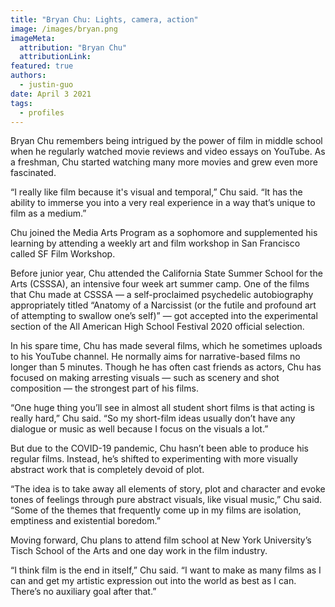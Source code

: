 ```yaml
---
title: "Bryan Chu: Lights, camera, action"
image: /images/bryan.png
imageMeta:
  attribution: "Bryan Chu"
  attributionLink:
featured: true
authors:
  - justin-guo
date: April 3 2021
tags:
  - profiles
---
```

Bryan Chu remembers being intrigued by the power of film in middle
school when he regularly watched movie reviews and video essays on
YouTube. As a freshman, Chu started watching many more movies and grew
even more fascinated.

“I really like film because it's visual and temporal,” Chu said. “It has
the ability to immerse you into a very real experience in a way that’s
unique to film as a medium.”

Chu joined the Media Arts Program as a sophomore and supplemented his
learning by attending a weekly art and film workshop in San Francisco
called SF Film Workshop.

Before junior year, Chu attended the California State Summer School for
the Arts (CSSSA), an intensive four week art summer camp. One of the
films that Chu made at CSSSA — a self-proclaimed psychedelic
autobiography appropriately titled “Anatomy of a Narcissist (or the
futile and profound art of attempting to swallow one’s self)” — got
accepted into the experimental section of the All American High School
Festival 2020 official selection.

In his spare time, Chu has made several films, which he sometimes
uploads to his YouTube channel. He normally aims for narrative-based
films no longer than 5 minutes. Though he has often cast friends as
actors, Chu has focused on making arresting visuals — such as scenery
and shot composition — the strongest part of his films.

“One huge thing you’ll see in almost all student short films is that
acting is really hard,” Chu said. “So my short-film ideas usually don’t
have any dialogue or music as well because I focus on the visuals a
lot.”

But due to the COVID-19 pandemic, Chu hasn’t been able to produce his
regular films. Instead, he’s shifted to experimenting with more visually
abstract work that is completely devoid of plot.

“The idea is to take away all elements of story, plot and character and
evoke tones of feelings through pure abstract visuals, like visual
music,” Chu said. “Some of the themes that frequently come up in my
films are isolation, emptiness and existential boredom.”

Moving forward, Chu plans to attend film school at New York University’s
Tisch School of the Arts and one day work in the film industry.

“I think film is the end in itself,” Chu said. “I want to make as many
films as I can and get my artistic expression out into the world as best
as I can. There’s no auxiliary goal after that.”

